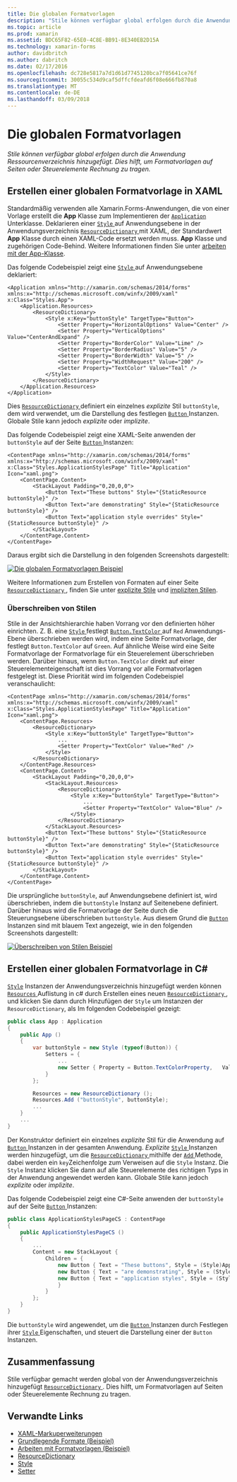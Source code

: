 ```yaml
---
title: Die globalen Formatvorlagen
description: "Stile können verfügbar global erfolgen durch die Anwendung Ressourcenverzeichnis hinzugefügt. Dies hilft, um Formatvorlagen auf Seiten oder Steuerelemente Rechnung zu tragen."
ms.topic: article
ms.prod: xamarin
ms.assetid: BDC65F82-65E0-4C8E-BB91-8E340EB2D15A
ms.technology: xamarin-forms
author: davidbritch
ms.author: dabritch
ms.date: 02/17/2016
ms.openlocfilehash: dc728e5817a7d1d61d7745120bca7f05641ce76f
ms.sourcegitcommit: 30055c534d9caf5dffcfdeafd6f08e666fb870a8
ms.translationtype: MT
ms.contentlocale: de-DE
ms.lasthandoff: 03/09/2018
---
```

# <a name="global-styles"></a>Die globalen Formatvorlagen

_Stile können verfügbar global erfolgen durch die Anwendung Ressourcenverzeichnis hinzugefügt. Dies hilft, um Formatvorlagen auf Seiten oder Steuerelemente Rechnung zu tragen._

## <a name="creating-a-global-style-in-xaml"></a>Erstellen einer globalen Formatvorlage in XAML

Standardmäßig verwenden alle Xamarin.Forms-Anwendungen, die von einer Vorlage erstellt die **App** Klasse zum Implementieren der [ `Application` ](https://developer.xamarin.com/api/type/Xamarin.Forms.Application/) Unterklasse. Deklarieren einer [ `Style` ](https://developer.xamarin.com/api/type/Xamarin.Forms.Style/) auf Anwendungsebene in der Anwendungsverzeichnis [ `ResourceDictionary` ](https://developer.xamarin.com/api/type/Xamarin.Forms.ResourceDictionary/) mit XAML, der Standardwert **App** Klasse durch einen XAML-Code ersetzt werden muss. **App** Klasse und zugehörigen Code-Behind. Weitere Informationen finden Sie unter [arbeiten mit der App-Klasse](~/xamarin-forms/app-fundamentals/application-class.md).

Das folgende Codebeispiel zeigt eine [ `Style` ](https://developer.xamarin.com/api/type/Xamarin.Forms.Style/) auf Anwendungsebene deklariert:

```xaml
<Application xmlns="http://xamarin.com/schemas/2014/forms" xmlns:x="http://schemas.microsoft.com/winfx/2009/xaml" x:Class="Styles.App">
    <Application.Resources>
        <ResourceDictionary>
            <Style x:Key="buttonStyle" TargetType="Button">
                <Setter Property="HorizontalOptions" Value="Center" />
                <Setter Property="VerticalOptions" Value="CenterAndExpand" />
                <Setter Property="BorderColor" Value="Lime" />
                <Setter Property="BorderRadius" Value="5" />
                <Setter Property="BorderWidth" Value="5" />
                <Setter Property="WidthRequest" Value="200" />
                <Setter Property="TextColor" Value="Teal" />
            </Style>
        </ResourceDictionary>
    </Application.Resources>
</Application>
```

Dies [ `ResourceDictionary` ](https://developer.xamarin.com/api/type/Xamarin.Forms.ResourceDictionary/) definiert ein einzelnes *explizite* Stil `buttonStyle`, dem wird verwendet, um die Darstellung des festlegen [ `Button` ](https://developer.xamarin.com/api/type/Xamarin.Forms.Button/) Instanzen. Globale Stile kann jedoch *explizite* oder *implizite*.

Das folgende Codebeispiel zeigt eine XAML-Seite anwenden der `buttonStyle` auf der Seite [ `Button` ](https://developer.xamarin.com/api/type/Xamarin.Forms.Button/) Instanzen:

```xaml
<ContentPage xmlns="http://xamarin.com/schemas/2014/forms" xmlns:x="http://schemas.microsoft.com/winfx/2009/xaml" x:Class="Styles.ApplicationStylesPage" Title="Application" Icon="xaml.png">
    <ContentPage.Content>
        <StackLayout Padding="0,20,0,0">
            <Button Text="These buttons" Style="{StaticResource buttonStyle}" />
            <Button Text="are demonstrating" Style="{StaticResource buttonStyle}" />
            <Button Text="application style overrides" Style="{StaticResource buttonStyle}" />
        </StackLayout>
    </ContentPage.Content>
</ContentPage>
```

Daraus ergibt sich die Darstellung in den folgenden Screenshots dargestellt:

[![](application-images/application-styles-1.png "Die globalen Formatvorlagen Beispiel")](application-images/application-styles-1-large.png#lightbox "globalen Formatvorlagen-Beispiel")

Weitere Informationen zum Erstellen von Formaten auf einer Seite [ `ResourceDictionary` ](https://developer.xamarin.com/api/type/Xamarin.Forms.ResourceDictionary/), finden Sie unter [explizite Stile](~/xamarin-forms/user-interface/styles/explicit.md) und [impliziten Stilen](~/xamarin-forms/user-interface/styles/implicit.md).

### <a name="overriding-styles"></a>Überschreiben von Stilen

Stile in der Ansichtshierarchie haben Vorrang vor den definierten höher einrichten. Z. B. eine [ `Style` ](https://developer.xamarin.com/api/type/Xamarin.Forms.Style/) festlegt [ `Button.TextColor` ](https://developer.xamarin.com/api/property/Xamarin.Forms.Button.TextColor/) auf `Red` Anwendungs-Ebene überschrieben werden wird, indem eine Seite Formatvorlage, der festlegt `Button.TextColor` auf `Green`. Auf ähnliche Weise wird eine Seite Formatvorlage der Formatvorlage für ein Steuerelement überschrieben werden. Darüber hinaus, wenn `Button.TextColor` direkt auf einer Steuerelementeigenschaft ist dies Vorrang vor alle Formatvorlagen festgelegt ist. Diese Priorität wird im folgenden Codebeispiel veranschaulicht:

```xaml
<ContentPage xmlns="http://xamarin.com/schemas/2014/forms" xmlns:x="http://schemas.microsoft.com/winfx/2009/xaml" x:Class="Styles.ApplicationStylesPage" Title="Application" Icon="xaml.png">
    <ContentPage.Resources>
        <ResourceDictionary>
            <Style x:Key="buttonStyle" TargetType="Button">
                ...
                <Setter Property="TextColor" Value="Red" />
            </Style>
        </ResourceDictionary>
    </ContentPage.Resources>
    <ContentPage.Content>
        <StackLayout Padding="0,20,0,0">
            <StackLayout.Resources>
                <ResourceDictionary>
                    <Style x:Key="buttonStyle" TargetType="Button">
                        ...
                        <Setter Property="TextColor" Value="Blue" />
                    </Style>
                </ResourceDictionary>
            </StackLayout.Resources>
            <Button Text="These buttons" Style="{StaticResource buttonStyle}" />
            <Button Text="are demonstrating" Style="{StaticResource buttonStyle}" />
            <Button Text="application style overrides" Style="{StaticResource buttonStyle}" />
        </StackLayout>
    </ContentPage.Content>
</ContentPage>
```

Die ursprüngliche `buttonStyle`, auf Anwendungsebene definiert ist, wird überschrieben, indem die `buttonStyle` Instanz auf Seitenebene definiert. Darüber hinaus wird die Formatvorlage der Seite durch die Steuerungsebene überschrieben `buttonStyle`. Aus diesem Grund die [ `Button` ](https://developer.xamarin.com/api/type/Xamarin.Forms.Button/) Instanzen sind mit blauem Text angezeigt, wie in den folgenden Screenshots dargestellt:

[![](application-images/application-styles-2.png "Überschreiben von Stilen Beispiel")](application-images/application-styles-2-large.png#lightbox "überschreiben Formatvorlagen-Beispiel")

## <a name="creating-a-global-style-in-c35"></a>Erstellen einer globalen Formatvorlage in C&#35;

[`Style`](https://developer.xamarin.com/api/type/Xamarin.Forms.Style/) Instanzen der Anwendungsverzeichnis hinzugefügt werden können [ `Resources` ](https://developer.xamarin.com/api/property/Xamarin.Forms.VisualElement.Resources/) Auflistung in c# durch Erstellen eines neuen [ `ResourceDictionary` ](https://developer.xamarin.com/api/type/Xamarin.Forms.ResourceDictionary/), und klicken Sie dann durch Hinzufügen der `Style` um Instanzen der `ResourceDictionary`, als Im folgenden Codebeispiel gezeigt:

```csharp
public class App : Application
{
    public App ()
    {
        var buttonStyle = new Style (typeof(Button)) {
            Setters = {
                ...
                new Setter { Property = Button.TextColorProperty,   Value = Color.Teal }
            }
        };

        Resources = new ResourceDictionary ();
        Resources.Add ("buttonStyle", buttonStyle);
        ...
    }
    ...
}
```

Der Konstruktor definiert ein einzelnes *explizite* Stil für die Anwendung auf [ `Button` ](https://developer.xamarin.com/api/type/Xamarin.Forms.Button/) Instanzen in der gesamten Anwendung. *Explizite* [ `Style` ](https://developer.xamarin.com/api/type/Xamarin.Forms.Style/) Instanzen werden hinzugefügt, um die [ `ResourceDictionary` ](https://developer.xamarin.com/api/type/Xamarin.Forms.ResourceDictionary/) mithilfe der [ `Add` ](https://developer.xamarin.com/api/member/Xamarin.Forms.ResourceDictionary.Add/p/System.String/System.Object/) Methode, dabei werden ein `key`Zeichenfolge zum Verweisen auf die `Style` Instanz. Die `Style` Instanz klicken Sie dann auf alle Steuerelemente des richtigen Typs in der Anwendung angewendet werden kann. Globale Stile kann jedoch *explizite* oder *implizite*.

Das folgende Codebeispiel zeigt eine C#-Seite anwenden der `buttonStyle` auf der Seite [ `Button` ](https://developer.xamarin.com/api/type/Xamarin.Forms.Button/) Instanzen:

```csharp
public class ApplicationStylesPageCS : ContentPage
{
    public ApplicationStylesPageCS ()
    {
        ...
        Content = new StackLayout {
            Children = {
                new Button { Text = "These buttons", Style = (Style)Application.Current.Resources ["buttonStyle"] },
                new Button { Text = "are demonstrating", Style = (Style)Application.Current.Resources ["buttonStyle"] },
                new Button { Text = "application styles", Style = (Style)Application.Current.Resources ["buttonStyle"]
                }
            }
        };
    }
}
```

Die `buttonStyle` wird angewendet, um die [ `Button` ](https://developer.xamarin.com/api/type/Xamarin.Forms.Button/) Instanzen durch Festlegen ihrer [ `Style` ](https://developer.xamarin.com/api/property/Xamarin.Forms.VisualElement.Style/) Eigenschaften, und steuert die Darstellung einer der `Button` Instanzen.

## <a name="summary"></a>Zusammenfassung

Stile verfügbar gemacht werden global von der Anwendungsverzeichnis hinzugefügt [ `ResourceDictionary` ](https://developer.xamarin.com/api/type/Xamarin.Forms.ResourceDictionary/). Dies hilft, um Formatvorlagen auf Seiten oder Steuerelemente Rechnung zu tragen.



## <a name="related-links"></a>Verwandte Links

- [XAML-Markuperweiterungen](~/xamarin-forms/xaml/xaml-basics/xaml-markup-extensions.md)
- [Grundlegende Formate (Beispiel)](https://developer.xamarin.com/samples/xamarin-forms/UserInterface/Styles/BasicStyles/)
- [Arbeiten mit Formatvorlagen (Beispiel)](https://developer.xamarin.com/samples/xamarin-forms/WorkingWithStyles/)
- [ResourceDictionary](https://developer.xamarin.com/api/type/Xamarin.Forms.ResourceDictionary/)
- [Style](https://developer.xamarin.com/api/type/Xamarin.Forms.Style/)
- [Setter](https://developer.xamarin.com/api/type/Xamarin.Forms.Setter/)
